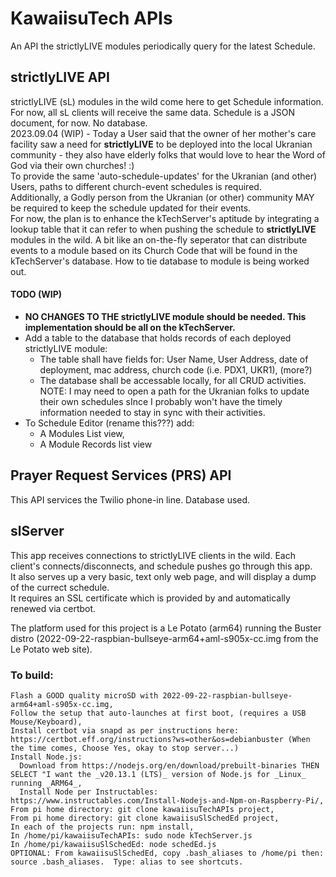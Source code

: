 # KawaiisuTech APIs
An API the strictlyLIVE modules periodically query for the latest Schedule.

## strictlyLIVE API
strictlyLIVE (sL) modules in the wild come here to get Schedule information.  For now, all sL clients will receive the same data. Schedule is a JSON document, for now.  No database.
<br>2023.09.04 (WIP) - Today a User said that the owner of her mother's care facility saw a need for <b>strictlyLIVE</b> to be deployed into the local Ukranian community - they also have elderly folks that would love to hear the Word of God via their own churches! :)
<br>To provide the same 'auto-schedule-updates' for the Ukranian (and other) Users, paths to different church-event schedules is required.
<br>Additionally, a Godly person from the Ukranian (or other) community MAY be required to keep the schedule updated for their events.
<br>For now, the plan is to enhance the kTechServer's aptitude by integrating a lookup table that it can refer to when pushing the schedule to <b>strictlyLIVE</b> modules in the wild. A bit like an on-the-fly seperator that can distribute events to a module based on its Church Code that will be found in the kTechServer's database. How to tie database to module is being worked out.
#### TODO (WIP) ####
  * <b>NO CHANGES TO THE strictlyLIVE module should be needed. This implementation should be all on the kTechServer.</b>
  * Add a table to the database that holds records of each deployed strictlyLIVE module:
    * The table shall have fields for: User Name, User Address, date of deployment, mac address, church code (i.e. PDX1, UKR1), (more?)
    * The database shall be accessable locally, for all CRUD activities.  NOTE: I may need to open a path for the Ukranian folks to update their own schedules sInce I probably won't have the timely information needed to stay in sync with their activities.
  * To Schedule Editor (rename this???) add:
    * A Modules List view,
    * A Module Records list view

## Prayer Request Services (PRS) API
This API services the Twilio phone-in line. Database used. 

## slServer
This app receives connections to strictlyLIVE clients in the wild.  Each client's connects/disconnects, and schedule pushes go through this app.<br>
It also serves up a very basic, text only web page, and will display a dump of the currect schedule.<br>
It requires an SSL certificate which is provided by and automatically renewed via certbot.<br>

The platform used for this project is a Le Potato (arm64) running the Buster distro (2022-09-22-raspbian-bullseye-arm64+aml-s905x-cc.img from the Le Potato web site).
### To build:
```
Flash a GOOD quality microSD with 2022-09-22-raspbian-bullseye-arm64+aml-s905x-cc.img,
Follow the setup that auto-launches at first boot, (requires a USB Mouse/Keyboard),
Install certbot via snapd as per instructions here: https://certbot.eff.org/instructions?ws=other&os=debianbuster (When the time comes, Choose Yes, okay to stop server...)
Install Node.js: 
  Download from https://nodejs.org/en/download/prebuilt-binaries THEN SELECT "I want the _v20.13.1 (LTS)_ version of Node.js for _Linux_ running _ARM64_,
  Install Node per Instructables: https://www.instructables.com/Install-Nodejs-and-Npm-on-Raspberry-Pi/,
From pi home directory: git clone kawaiisuTechAPIs project,
From pi home directory: git clone kawaiisuSlSchedEd project,
In each of the projects run: npm install,
In /home/pi/kawaiisuTechAPIs: sudo node kTechServer.js
In /home/pi/kawaiisuSlSchedEd: node schedEd.js
OPTIONAL: From kawaiisuSlSchedEd, copy .bash_aliases to /home/pi then: source .bash_aliases.  Type: alias to see shortcuts.
```
